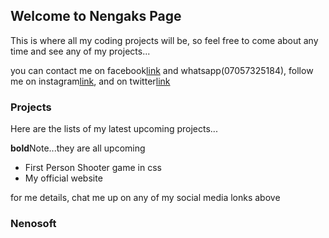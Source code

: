 ## Welcome to Nengaks Page

This is where all my coding projects will be, so feel free to come about any time and see any of my projects...

you can contact me on facebook[link](facebook.com/wisdom.dakup) and whatsapp(07057325184), follow me on instagram[link](instagram.com/nengakdakup), and on twitter[link]()

### Projects

Here are the lists of my latest upcoming projects...

**bold**Note...they are all upcoming

- First Person Shooter game in css
- My official website

for me details, chat me up on any of my social media lonks above

### Nenosoft
